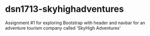 # dsn1713-skyhighadventures
Assignment #1 for exploring Bootstrap with header and navbar for an adventure tourism company called 'SkyHigh Adventures'
